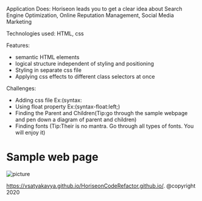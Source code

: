 
Application Does:
Horiseon leads you to get a clear idea about Search Engine Optimization, Online Reputation Management, Social Media Marketing

Technologies used:
HTML, css

Features:
* semantic HTML elements
* logical structure independent of styling and positioning
* Styling in separate css file
* Applying css effects to different class selectors at once

Challenges:
* Adding css file   Ex:(syntax:<link rel="stylesheet" href="css file path.css">
* Using float property  Ex:(syntax-float:left;)
* Finding the Parent and Children(Tip:go through the sample webpage and pen down  a diagram of parent and children)
* Finding fonts (Tip:Their is no mantra. Go through all types of fonts. You will enjoy it)

# Sample web page
![picture](horiseon.png)

https://vsatyakavya.github.io/HoriseonCodeRefactor.github.io/.
@copyright 2020